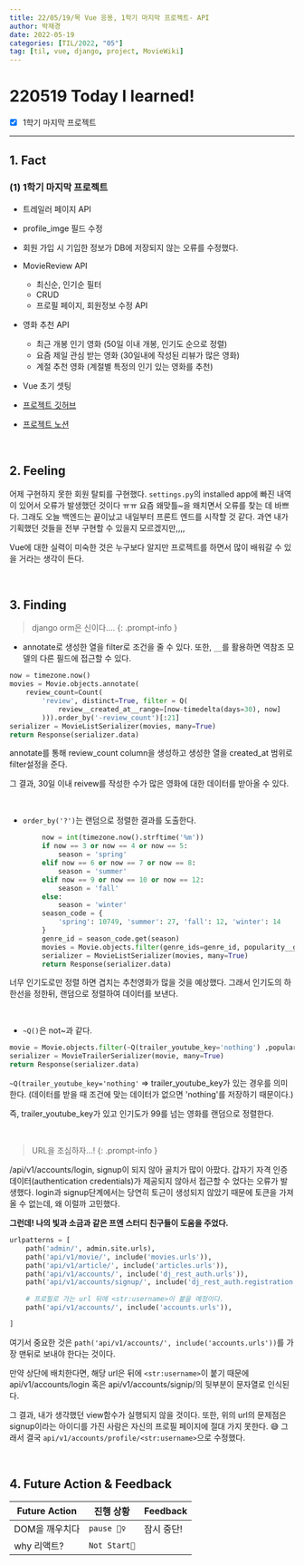 ```yaml
---
title: 22/05/19/목 Vue 응용, 1학기 마지막 프로젝트- API
author: 박재경
date: 2022-05-19
categories: [TIL/2022, "05"]
tag: [til, vue, django, project, MovieWiki]
---
```


# 220519 Today I learned!

- [x] 1학기 마지막 프로젝트

---

## 1. Fact 

### (1) 1학기 마지막 프로젝트

- 트레일러 페이지 API 
- profile_imge 필드 수정
- 회원 가입 시 기입한 정보가 DB에 저장되지 않는 오류를 수정했다.
- MovieReview API
  - 최신순, 인기순 필터
  - CRUD
  - 프로필 페이지, 회원정보 수정 API 

- 영화 추천 API
  - 최근 개봉 인기 영화 (50일 이내 개봉, 인기도 순으로 정렬)
  - 요즘 제일 관심 받는 영화 (30일내에 작성된 리뷰가 많은 영화)
  - 계절 추천 영화 (계절별 특정의 인기 있는 영화를 추천)

- Vue 초기 셋팅
- [프로젝트 깃허브](https://github.com/JaeKP/MovieWiki)
- [프로젝트 노션](https://evanescent-tuba-146.notion.site/d71f0e701e314d7abfcf72ede38fe8b6)

<br>

## 2. Feeling

어제 구현하지 못한 회원 탈퇴를 구현했다. `settings.py`의 installed app에 빠진 내역이 있어서 오류가 발생했던 것이다 ㅠㅠ 요즘 왜맞틀~을 왜치면서 오류를 찾는 데 바쁘다. 그래도 오늘 백엔드는 끝이났고 내일부터 프론트 엔드를 시작할 것 같다. 과연 내가 기획했던 것들을 전부 구현할 수 있을지 모르겠지만,,,,

Vue에 대한 실력이 미숙한 것은 누구보다 알지만 프로젝트를 하면서 많이 배워갈 수 있을 거라는 생각이 든다.    

<br>

## 3. Finding 

> django orm은 신이다....
{: .prompt-info }

- annotate로 생성한 열을 filter로 조건을 줄 수 있다. 또한, `__`를 활용하면 역참조 모델의 다른 필드에 접근할 수 있다. 

```python
now = timezone.now()
movies = Movie.objects.annotate(
    review_count=Count(
        'review', distinct=True, filter = Q(
            review__created_at__range=[now-timedelta(days=30), now]
        ))).order_by('-review_count')[:21]
serializer = MovieListSerializer(movies, many=True)
return Response(serializer.data)
```

annotate를 통해 review_count column을 생성하고 생성한 열을 created_at 범위로 filter설정을 준다. 

그 결과, 30일 이내 reivew를 작성한 수가 많은 영화에 대한 데이터를 받아올 수 있다. 

<br>

- `order_by('?')`는 랜덤으로 정렬한 결과를 도출한다. 

```python
        now = int(timezone.now().strftime('%m'))
        if now == 3 or now == 4 or now == 5:
            season = 'spring'
        elif now == 6 or now == 7 or now == 8:
            season = 'summer'
        elif now == 9 or now == 10 or now == 12:
            season = 'fall'
        else:
            season = 'winter'
        season_code = {
            'spring': 10749, 'summer': 27, 'fall': 12, 'winter': 14
        }
        genre_id = season_code.get(season)
        movies = Movie.objects.filter(genre_ids=genre_id, popularity__gt=99).order_by('?')[:21]
        serializer = MovieListSerializer(movies, many=True)
        return Response(serializer.data)
```

너무 인기도로만 정렬 하면 겹치는 추천영화가 많을 것을 예상했다. 그래서 인기도의 하한선을 정한뒤, 랜덤으로 정렬하여 데이터를 보낸다. 

<br>

- `~Q()`은 not~과 같다. 

```python
movie = Movie.objects.filter(~Q(trailer_youtube_key='nothing') ,popularity__gt=99).order_by('?')
serializer = MovieTrailerSerializer(movie, many=True)
return Response(serializer.data)    
```

`~Q(trailer_youtube_key='nothing'` => trailer_youtube_key가 있는 경우를 의미한다. (데이터를 받을 때 조건에 맞는 데이터가 없으면  'nothing'를 저장하기 때문이다.) 

즉, trailer_youtube_key가 있고 인기도가  99를 넘는 영화를 랜덤으로 정렬한다. 

<br>

> URL을 조심하자...!
{: .prompt-info }

/api/v1/accounts/login, signup이 되지 않아 골치가 많이 아팠다. 갑자기 자격 인증데이터(authentication credentials)가 제공되지 않아서 접근할 수 었다는 오류가 발생했다. login과 signup단계에서는 당연히 토근이 생성되지 않았기 때문에 토큰을 가져올 수 없는데, 왜 이럴까 고민했다. 

**그런데! 나의 빛과 소금과 같은 프엔 스터디 친구들이 도움을 주었다.** 



```python
urlpatterns = [
    path('admin/', admin.site.urls),
    path('api/v1/movie/', include('movies.urls')),
    path('api/v1/article/', include('articles.urls')),
    path('api/v1/accounts/', include('dj_rest_auth.urls')), 
    path('api/v1/accounts/signup/', include('dj_rest_auth.registration.urls')),
    
    # 프로필로 가는 url 뒤에 <str:username>이 붙을 예정이다. 
    path('api/v1/accounts/', include('accounts.urls')),

]
```

여기서 중요한 것은 `path('api/v1/accounts/', include('accounts.urls'))`를 가장 맨뒤로 보내야 한다는 것이다. 

만약 상단에 배치한다면, 해당 url은 뒤에 `<str:username>`이 붙기 때문에  api/v1/accounts/login 혹은 api/v1/accounts/signip/의 뒷부분이 문자열로 인식된다.

그 결과, 내가 생각했던 view함수가 실행되지 않을 것이다. 또한, 위의 url의 문제점은 signup이라는 아이디를 가진 사람은 자신의 프로필 페이지에 절대 가지 못한다. 😅 그래서 결국 `api/v1/accounts/profile/<str:username>`으로 수정했다. 

<br>

## 4. Future Action & Feedback

| Future Action  | 진행 상황    | Feedback   |
| -------------- | ------------ | ---------- |
| DOM을 깨우치다 | `pause 🤦‍♀️`   | 잠시 중단! |
| why 리액트?    | `Not Start🌙` |            |

<br>
